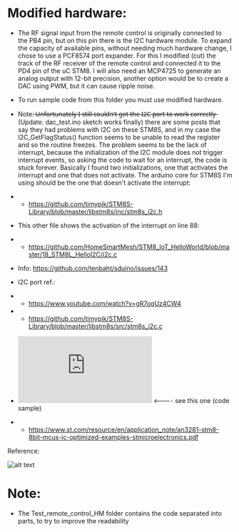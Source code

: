 # Modified hardware:
- The RF signal input from the remote control is originally connected to the PB4 pin, but on this pin there is the I2C hardware module.
To expand the capacity of available pins, without needing much hardware change, I chose to use a PCF8574 port expander.
For this I modified (cut) the track of the RF receiver of the remote control and connected it to the PD4 pin of the uC STM8.
I will also need an MCP4725 to generate an analog output with 12-bit precision, another option would be to create a DAC using PWM, but it can cause ripple noise.

- To run sample code from this folder you must use modified hardware.

- Note:  ̶U̶n̶f̶o̶r̶t̶u̶n̶a̶t̶e̶l̶y̶ ̶I̶ ̶s̶t̶i̶l̶l̶ ̶c̶o̶u̶l̶d̶n̶'̶t̶ ̶g̶e̶t̶ ̶t̶h̶e̶ ̶I̶2̶C̶ ̶p̶o̶r̶t̶ ̶t̶o̶ ̶w̶o̶r̶k̶ ̶c̶o̶r̶r̶e̶c̶t̶l̶y̶  (Update: dac_test.ino sketch works finally) there are some posts that say they had problems with I2C on these STM8S, and in my case the I2C_GetFlagStatus() function seems to be unable to read the register and so the routine freezes. The problem seems to be the lack of interrupt, because the initialization of the I2C module does not trigger interrupt events, so asking the code to wait for an interrupt, the code is stuck forever. Basically I found two initializations, one that activates the interrupt and one that does not activate. The arduino core for STM8S I'm using should be the one that doesn't activate the interrupt:
- - https://github.com/timypik/STM8S-Library/blob/master/libstm8s/inc/stm8s_i2c.h
- This other file shows the activation of the interrupt on line 88:
- - https://github.com/HomeSmartMesh/STM8_IoT_HelloWorld/blob/master/18_STM8L_HelloI2C/i2c.c
- Info: https://github.com/tenbaht/sduino/issues/143


- I2C port ref.:
- - https://www.youtube.com/watch?v=gR7oqUz4CW4
- - https://github.com/timypik/STM8S-Library/blob/master/libstm8s/src/stm8s_i2c.c
- ![STM8 optimized I2C examples (AN3281)](https://www.st.com/en/embedded-software/stsw-stm8004.html) <---- see this one (code sample)
- - https://www.st.com/resource/en/application_note/an3281-stm8-8bit-mcus-ic-optimized-examples-stmicroelectronics.pdf

Reference:

![alt text](https://circuitdigest.com/sites/default/files/inlineimages/u2/Arduino-Pin-Mapping-for-STM8S103F3.png?raw=true)

# Note:
- The Test_remote_control_HM folder contains the code separated into parts, to try to improve the readability
